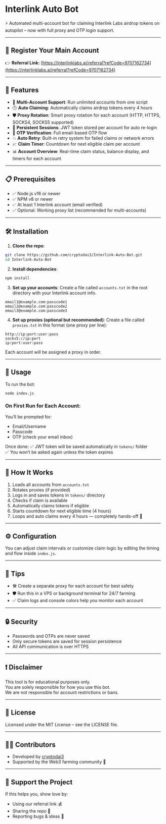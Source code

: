 # Interlink Auto Bot

⚡ Automated multi-account bot for claiming Interlink Labs airdrop tokens on autopilot – now with full proxy and OTP login support.

---

## 🔗 Register Your Main Account

👉 **Referral Link:** [https://interlinklabs.ai/referral?refCode=9707162734](https://interlinklabs.ai/referral?refCode=9707162734)

---

## 🚀 Features

- 🔄 **Multi-Account Support**: Run unlimited accounts from one script
- 🕒 **Auto Claiming**: Automatically claims airdrop tokens every 4 hours
- 🛡️ **Proxy Rotation**: Smart proxy rotation for each account (HTTP, HTTPS, SOCKS4, SOCKS5 supported)
- 🔐 **Persistent Sessions**: JWT token stored per account for auto re-login
- 🔁 **OTP Verification**: Full email-based OTP flow
- 💥 **Auto Retry**: Built-in retry system for failed claims or network errors
- 📈 **Claim Timer**: Countdown for next eligible claim per account
- 📊 **Account Overview**: Real-time claim status, balance display, and timers for each account

---

## 📋 Prerequisites

- ✅ Node.js v16 or newer
- ✅ NPM v8 or newer
- ✅ At least 1 Interlink account (email verified)
- ✅ Optional: Working proxy list (recommended for multi-accounts)

---

## 🛠️ Installation

1. **Clone the repo**:
```bash
git clone https://github.com/cryptodai3/Interlink-Auto-Bot.git
cd Interlink-Auto-Bot
```

2. **Install dependencies**:
```bash
npm install
```

3. **Set up your accounts**:
Create a file called `accounts.txt` in the root directory with your Interlink account info.

```
email1@example.com:passcode1
email2@example.com:passcode2
email3@example.com:passcode3
```

4. **Set up proxies (optional but recommended)**:
Create a file called `proxies.txt` in this format (one proxy per line):

```
http://ip:port:user:pass
socks5://ip:port
ip:port:user:pass
```

Each account will be assigned a proxy in order.

---

## 🚀 Usage

To run the bot:

```bash
node index.js
```

### On First Run for Each Account:

You’ll be prompted for:
- Email/Username
- Passcode
- OTP (check your email inbox)

Once done:
✅ JWT token will be saved automatically in `tokens/` folder  
✅ You won’t be asked again unless the token expires

---

## 🔄 How It Works

1. Loads all accounts from `accounts.txt`
2. Rotates proxies (if provided)
3. Logs in and saves tokens in `tokens/` directory
4. Checks if claim is available
5. Automatically claims tokens if eligible
6. Starts countdown for next eligible time (4 hours)
7. Loops and auto claims every 4 hours — completely hands-off 🎯

---

## ⚙️ Configuration

You can adjust claim intervals or customize claim logic by editing the timing and flow inside `index.js`.

---

## 🧠 Tips

- 🛠 Create a separate proxy for each account for best safety
- 🛡 Run this in a VPS or background terminal for 24/7 farming
- ✅ Claim logs and console colors help you monitor each account

---

## 🔒 Security

- Passwords and OTPs are never saved
- Only secure tokens are saved for session persistence
- All API communication is over HTTPS

---

## ❗ Disclaimer

This tool is for educational purposes only.  
You are solely responsible for how you use this bot.  
We are not responsible for account restrictions or bans.

---

## 📄 License

Licensed under the MIT License – see the LICENSE file.

---

## 🧑‍💻 Contributors

- Developed by [cryptodai3](https://t.me/cryptodai3)
- Supported by the Web3 farming community 💚

---

## 🙌 Support the Project

If this helps you, show love by:
- Using our referral link 💰
- Sharing the repo 🙌
- Reporting bugs & ideas 🧠
